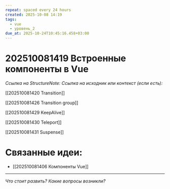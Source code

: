 ```yaml
---
repeat: spaced every 24 hours
created: 2025-10-08 14:19
tags:
  - vue
  - уровень_2
due_at: 2025-10-24T10:45:16.458+03:00
---
```

# 202510081419 Встроенные компоненты в Vue

*Ссылка на StructureNote:*
*Ссылка на исходник или контекст (если есть):*

[[202510081420 Transition]]

[[202510081426 Transition group]]

[[202510081429 KeepAlive]]

[[202510081430 Teleport]]

[[202510081431 Suspense]]

# Связанные идеи:

* [[202510081406 Компоненты Vue]]

---

*Что стоит развить? Какие вопросы возникли?*

